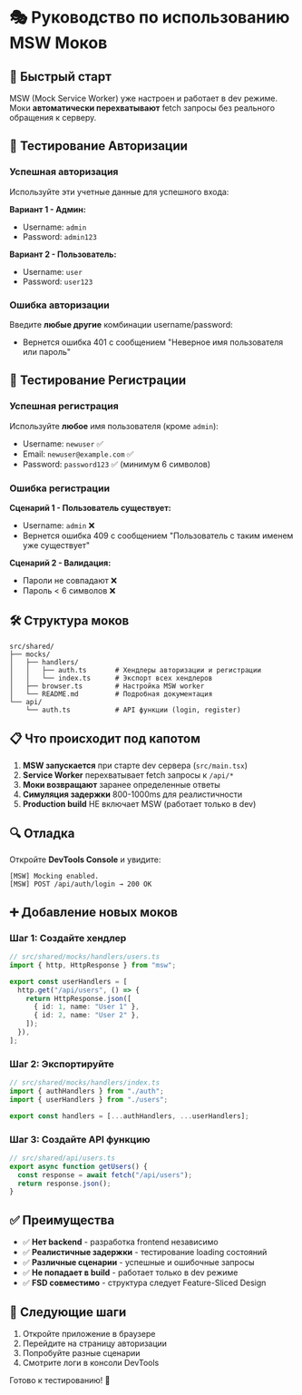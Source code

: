 # 🎭 Руководство по использованию MSW Моков

## 🚀 Быстрый старт

MSW (Mock Service Worker) уже настроен и работает в dev режиме. Моки **автоматически перехватывают** fetch запросы без реального обращения к серверу.

## 🔐 Тестирование Авторизации

### Успешная авторизация

Используйте эти учетные данные для успешного входа:

**Вариант 1 - Админ:**

- Username: `admin`
- Password: `admin123`

**Вариант 2 - Пользователь:**

- Username: `user`
- Password: `user123`

### Ошибка авторизации

Введите **любые другие** комбинации username/password:

- Вернется ошибка 401 с сообщением "Неверное имя пользователя или пароль"

## 📝 Тестирование Регистрации

### Успешная регистрация

Используйте **любое** имя пользователя (кроме `admin`):

- Username: `newuser` ✅
- Email: `newuser@example.com` ✅
- Password: `password123` ✅ (минимум 6 символов)

### Ошибка регистрации

**Сценарий 1 - Пользователь существует:**

- Username: `admin` ❌
- Вернется ошибка 409 с сообщением "Пользователь с таким именем уже существует"

**Сценарий 2 - Валидация:**

- Пароли не совпадают ❌
- Пароль < 6 символов ❌

## 🛠️ Структура моков

```
src/shared/
├── mocks/
│   ├── handlers/
│   │   ├── auth.ts       # Хендлеры авторизации и регистрации
│   │   └── index.ts      # Экспорт всех хендлеров
│   ├── browser.ts        # Настройка MSW worker
│   └── README.md         # Подробная документация
└── api/
    └── auth.ts           # API функции (login, register)
```

## 📋 Что происходит под капотом

1. **MSW запускается** при старте dev сервера (`src/main.tsx`)
2. **Service Worker** перехватывает fetch запросы к `/api/*`
3. **Моки возвращают** заранее определенные ответы
4. **Симуляция задержки** 800-1000ms для реалистичности
5. **Production build** НЕ включает MSW (работает только в dev)

## 🔍 Отладка

Откройте **DevTools Console** и увидите:

```
[MSW] Mocking enabled.
[MSW] POST /api/auth/login → 200 OK
```

## ➕ Добавление новых моков

### Шаг 1: Создайте хендлер

```typescript
// src/shared/mocks/handlers/users.ts
import { http, HttpResponse } from "msw";

export const userHandlers = [
  http.get("/api/users", () => {
    return HttpResponse.json([
      { id: 1, name: "User 1" },
      { id: 2, name: "User 2" },
    ]);
  }),
];
```

### Шаг 2: Экспортируйте

```typescript
// src/shared/mocks/handlers/index.ts
import { authHandlers } from "./auth";
import { userHandlers } from "./users";

export const handlers = [...authHandlers, ...userHandlers];
```

### Шаг 3: Создайте API функцию

```typescript
// src/shared/api/users.ts
export async function getUsers() {
  const response = await fetch("/api/users");
  return response.json();
}
```

## ✅ Преимущества

- ✅ **Нет backend** - разработка frontend независимо
- ✅ **Реалистичные задержки** - тестирование loading состояний
- ✅ **Различные сценарии** - успешные и ошибочные запросы
- ✅ **Не попадает в build** - работает только в dev режиме
- ✅ **FSD совместимо** - структура следует Feature-Sliced Design

## 🎯 Следующие шаги

1. Откройте приложение в браузере
2. Перейдите на страницу авторизации
3. Попробуйте разные сценарии
4. Смотрите логи в консоли DevTools

Готово к тестированию! 🚀
